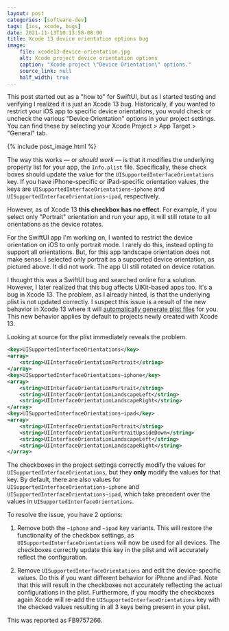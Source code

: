 ```yaml
---
layout: post
categories: [software-dev]
tags: [ios, xcode, bugs]
date: 2021-11-13T10:13:58-08:00
title: Xcode 13 device orientation options bug
image:
    file: xcode13-device-orientation.jpg
    alt: Xcode project device orientation options
    caption: "Xcode project \"Device Orientation\" options."
    source_link: null
    half_width: true
---
```


This post started out as a "how to" for SwiftUI, but as I started testing and verifying I realized it is just an Xcode 13 bug. Historically, if you wanted to restrict your iOS app to specific device orientations, you would check or uncheck the various "Device Orientation" options in your project settings. You can find these by selecting your Xcode Project > App Target > "General" tab.

<!--excerpt-->

{% include post_image.html %}

The way this works &mdash; or _should work_ &mdash; is that it modifies the underlying property list for your app, the `Info.plist` file. Specifically, these check boxes should update the value for the `UISupportedInterfaceOrientations` key. If you have iPhone-specific or iPad-specific orientation values, the keys are `UISupportedInterfaceOrientations~iphone` and `UISupportedInterfaceOrientations~ipad`, respectively.

However, as of Xcode 13 **this checkbox has no effect**. For example, if you select only "Portrait" orientation and run your app, it will still rotate to all orientations as the device rotates.

For the SwiftUI app I'm working on, I wanted to restrict the device orientation on iOS to only portrait mode. I rarely do this, instead opting to support all orientations. But, for this app landscape orientation does not make sense. I selected only portrait as a supported device orientation, as pictured above. It did not work. The app UI still rotated on device rotation.

I thought this was a SwiftUI bug and searched online for a solution. However, I later realized that this bug affects UIKit-based apps too. It's a bug in Xcode 13. The problem, as I already hinted, is that the underlying plist is not updated correctly. I suspect this issue is a result of the new behavior in Xcode 13 where it will [automatically generate plist files](https://useyourloaf.com/blog/xcode-13-missing-info.plist/) for you. This new behavior applies by default to projects newly created with Xcode 13.

Looking at source for the plist immediately reveals the problem.

```xml
<key>UISupportedInterfaceOrientations</key>
<array>
    <string>UIInterfaceOrientationPortrait</string>
</array>
<key>UISupportedInterfaceOrientations~iphone</key>
<array>
    <string>UIInterfaceOrientationPortrait</string>
    <string>UIInterfaceOrientationLandscapeLeft</string>
    <string>UIInterfaceOrientationLandscapeRight</string>
</array>
<key>UISupportedInterfaceOrientations~ipad</key>
<array>
    <string>UIInterfaceOrientationPortrait</string>
    <string>UIInterfaceOrientationPortraitUpsideDown</string>
    <string>UIInterfaceOrientationLandscapeLeft</string>
    <string>UIInterfaceOrientationLandscapeRight</string>
</array>
```

The checkboxes in the project settings correctly modify the values for `UISupportedInterfaceOrientations`, but they **only** modify the values for that key. By default, there are also values for `UISupportedInterfaceOrientations~iphone` and `UISupportedInterfaceOrientations~ipad`, which take precedent over the values in `UISupportedInterfaceOrientations`.

To resolve the issue, you have 2 options:

1. Remove both the `~iphone` and `~ipad` key variants. This will restore the functionality of the checkbox settings, as `UISupportedInterfaceOrientations` will now be used for all devices. The checkboxes correctly update this key in the plist and will accurately reflect the configuration.

2. Remove `UISupportedInterfaceOrientations` and edit the device-specific values. Do this if you want different behavior for iPhone and iPad. Note that this will result in the checkboxes not accurately reflecting the actual configurations in the plist. Furthermore, if you modify the checkboxes again Xcode will re-add the `UISupportedInterfaceOrientations` key with the checked values resulting in all 3 keys being present in your plist.

This was reported as FB9757266.
